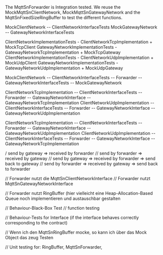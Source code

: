 The MqttSnForwarder is Integration tested.
We reuse the MockMqttSnClientNetwork, MockMqttSnGatewayNetwork and the MqttSnFixedSizeRingBuffer to test the different functions.

MockClientNetwork -- ClientNetworkInterfaceTests
MockGatewayNetwork -- GatewayNetworkInterfaceTests

ClientNetworkImplementationTests - ClientNetworkTcpImplementation + MockTcpClient
GatewayNetworkImplementationTests - GatewayNetworkTcpImplementation + MockTcpGateway
ClientNetworkImplementationTests - ClientNetworkUdpImplementation + MockUdpClient
GatewayNetworkImplementationTests - GatewayNetworkUdpImplementation + MockUdpGateway

MockClientNetwork -- ClientNetworkInterfaceTests -- Forwarder -- GatewayNetworkInterfaceTests -- MockGatewayNetwork

ClientNetworkTcpImplementation -- ClientNetworkInterfaceTests -- Forwarder -- GatewayNetworkInterface -- GatewayNetworkTcpImplementation
ClientNetworkUdpImplementation -- ClientNetworkInterfaceTests -- Forwarder -- GatewayNetworkInterface -- GatewayNetworkUdpImplementation

ClientNetworkTcpImplementation -- ClientNetworkInterfaceTests -- Forwarder -- GatewayNetworkInterface -- GatewayNetworkUdpImplementation
ClientNetworkUdpImplementation -- ClientNetworkInterfaceTests -- Forwarder -- GatewayNetworkInterface -- GatewayNetworkTcpImplementation



/ send by gateway => received by forwarder
// send by forwarder => received by gateway
// send by gateway => received by forwarder => send back to gateway
// send by forwarder => received by gateway => send back to forwarder

// Forwarder nutzt die MqttSnClientNetworkInterface
// Forwarder nutzt MqttSnGatewayNetworkInterface

// Forwarder nutzt RingBuffer (hier vielleicht eine Heap-Allocation-Based Queue noch implementieren und austauschbar gestalten

// Behaviour-Black-Box Test
// function testing

// Behaviour-Tests for Interface (if the interface behaves correctly corresponding to the contract)

// Wenn ich den MqttSnRingBuffer mocke, so kann ich über das Mock Object das zeug Testen

// Unit testing for: RingBuffer, MqttSnForwarder,